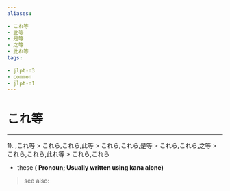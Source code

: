 ```yaml
---
aliases:
    
- これ等
- 此等
- 是等
- 之等
- 此れ等
tags:
    
- jlpt-n3
- common
- jlpt-n1
---
```


# これ等
---
1).
,これ等 > これら,これら,此等 > これら,これら,是等 > これら,これら,之等 > これら,これら,此れ等 > これら,これら

- these
**( Pronoun; Usually written using kana alone)**
> see also: 
            